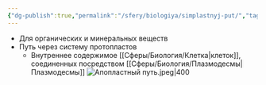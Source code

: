 ```yaml
---
{"dg-publish":true,"permalink":"/sfery/biologiya/simplastnyj-put/","tags":["Ботаника"]}
---
```


- Для органических и минеральных веществ 
- Путь через систему протопластов
    - Внутреннее содержимое [[Сферы/Биология/Клетка\|клеток]], соединенных посредством [[Сферы/Биология/Плазмодесмы\|Плазмодесмы]]
![Апопластный путь.jpeg|400](/img/user/%D0%90%D1%80%D1%85%D0%B8%D0%B2/%D0%9A%D1%8D%D1%88/%D0%90%D0%BF%D0%BE%D0%BF%D0%BB%D0%B0%D1%81%D1%82%D0%BD%D1%8B%D0%B9%20%D0%BF%D1%83%D1%82%D1%8C.jpeg)